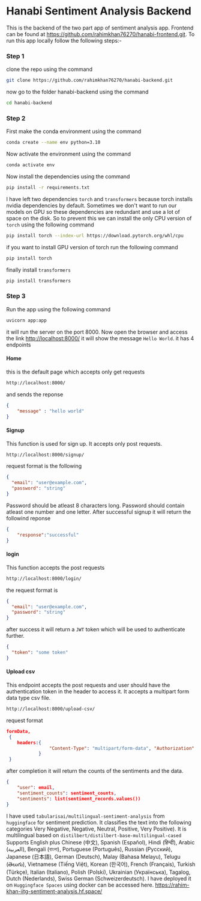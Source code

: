 # Hanabi Sentiment Analysis Backend

This is the backend of the two part app of sentiment analysis app. Frontend can be found at <https://github.com/rahimkhan76270/hanabi-frontend.git>. To run this app locally follow the following steps:-

### Step 1

clone the repo using the command

```bash
git clone https://github.com/rahimkhan76270/hanabi-backend.git
```

now go to the folder hanabi-backend using the command

```bash
cd hanabi-backend
```

### Step 2

First make the conda environment using the command

```bash
conda create --name env python=3.10
```

Now activate the environment using the command

```bash
conda activate env
```

Now install the dependencies using the command

```bash
pip install -r requirements.txt
```

I have left two dependencies ```torch``` and ```transformers``` because torch installs nvidia dependencies by default. Sometimes we don't want to run our models on GPU so these dependencies are redundant and use a lot of space on the disk. So to prevent this we can install the only CPU version of ```torch``` using the following command

```bash
pip install torch --index-url https://download.pytorch.org/whl/cpu
```

if you want to install GPU version of torch run the following command

```bash
pip install torch
```

finally install ```transformers```

```bash
pip install transformers
```

### Step 3

Run the app using the following command

```bash
uvicorn app:app
```

it will run the server on the port 8000. Now open the browser and access the link <http://localhost:8000/> it will show the message ```Hello World```.
it has 4 endpoints

#### Home

this is the default page which accepts only get requests

```bash
http://localhost:8000/
```

and sends the reponse

```json
{
    "message" : "hello world"
}
```

#### Signup

This function is used for sign up. It accepts only post requests.

```bash
http://localhost:8000/signup/
```

request format is the following

```json
{
  "email": "user@example.com",
  "password": "string"
}
```

Password should be atleast 8 characters long. Password should contain atleast one number and one letter. After successful signup it will return the followind reponse

```json
{
    "response":"successful"
}
```

#### login

This function accepts the post requests

```bash
http://localhost:8000/login/
```

the request format is

```json
{
  "email": "user@example.com",
  "password": "string"
}
```

after success it will return a ```JWT``` token which will be used to authenticate further.

```json
{
  "token": "some token"
}
```

#### Upload csv

This endpoint accepts the post requests and user should have the authentication token in the header to access it. It accepts a multipart form data type csv file.

```bash
http://localhost:8000/upload-csv/
```

request format

```json
formData,
 {
    headers:{ 
                "Content-Type": "multipart/form-data", "Authorization": `Bearer {token`},
            }
 }
```

after completion it will return the counts of the sentiments and the data.

```json
{
    "user": email,
    "sentiment_counts": sentiment_counts,
    "sentiments": list(sentiment_records.values())
}
```

I have used ```tabularisai/multilingual-sentiment-analysis``` from ```huggingface``` for sentiment prediction. It classifies the text into the following categories  Very Negative, Negative, Neutral, Positive, Very Positive). It is multilingual based on ```distilbert/distilbert-base-multilingual-cased```
Supports English plus Chinese (中文), Spanish (Español), Hindi (हिन्दी), Arabic (العربية), Bengali (বাংলা), Portuguese (Português), Russian (Русский), Japanese (日本語), German (Deutsch), Malay (Bahasa Melayu), Telugu (తెలుగు), Vietnamese (Tiếng Việt), Korean (한국어), French (Français), Turkish (Türkçe), Italian (Italiano), Polish (Polski), Ukrainian (Українська), Tagalog, Dutch (Nederlands), Swiss German (Schweizerdeutsch).
I have deployed it on ```Huggingface Spaces``` using docker can be accessed here. <https://rahim-khan-iitg-sentiment-analysis.hf.space/>
